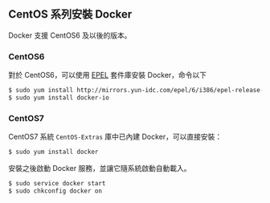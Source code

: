 ## CentOS 系列安裝 Docker

Docker 支援 CentOS6 及以後的版本。

### CentOS6

對於 CentOS6，可以使用 [EPEL](https://fedoraproject.org/wiki/EPEL) 套件庫安裝 Docker，命令以下
```bash
$ sudo yum install http://mirrors.yun-idc.com/epel/6/i386/epel-release-6-8.noarch.rpm
$ sudo yum install docker-io
```

### CentOS7

CentOS7 系統 `CentOS-Extras` 庫中已內建 Docker，可以直接安裝：
```bash
$ sudo yum install docker
```

安裝之後啟動 Docker 服務，並讓它隨系統啟動自動載入。
```bash
$ sudo service docker start
$ sudo chkconfig docker on
```